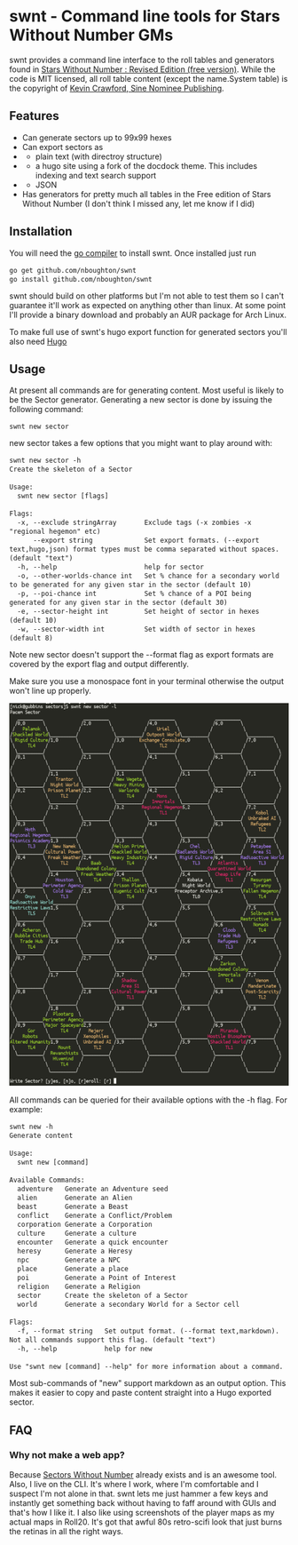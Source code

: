 # swnt - Command line tools for Stars Without Number GMs

swnt provides a command line interface to the roll tables and generators found in [Stars Without Number : Revised Edition (free version)](https://www.drivethrurpg.com/product/230009/Stars-Without-Number-Revised-Edition-Free-Version).
While the code is MIT licensed, all roll table content (except the name.System table) is the copyright of [Kevin Crawford, Sine Nominee Publishing](https://sinenominepublishing.com/).

## Features

* Can generate sectors up to 99x99 hexes
* Can export sectors as
* * plain text (with directroy structure)
* * a hugo site using a fork of the docdock theme. This includes indexing and text search support
* * JSON
* Has generators for pretty much all tables in the Free edition of Stars Without Number (I don't think I missed any, let me know if I did)
  
## Installation

You will need the [go compiler](https://golang.org/) to install swnt. Once installed just run

    go get github.com/nboughton/swnt
    go install github.com/nboughton/swnt

swnt should build on other platforms but I'm not able to test them so I can't guarantee it'll work as expected on anything other than linux. At some point I'll provide
a binary download and probably an AUR package for Arch Linux.

To make full use of swnt's hugo export function for generated sectors you'll also need [Hugo](https://gohugo.io)

## Usage

At present all commands are for generating content. Most useful is likely to be the Sector generator. Generating a new sector is done by issuing the following command:

    swnt new sector

new sector takes a few options that you might want to play around with:

```
swnt new sector -h
Create the skeleton of a Sector

Usage:
  swnt new sector [flags]

Flags:
  -x, --exclude stringArray       Exclude tags (-x zombies -x "regional hegemon" etc)
      --export string             Set export formats. (--export text,hugo,json) format types must be comma separated without spaces. (default "text")
  -h, --help                      help for sector
  -o, --other-worlds-chance int   Set % chance for a secondary world to be generated for any given star in the sector (default 10)
  -p, --poi-chance int            Set % chance of a POI being generated for any given star in the sector (default 30)
  -e, --sector-height int         Set height of sector in hexes (default 10)
  -w, --sector-width int          Set width of sector in hexes (default 8)
```

Note new sector doesn't support the --format flag as export formats are covered by the export flag and output differently.

Make sure you use a monospace font in your terminal otherwise the output won't line up properly.

![A generated sector](screenshot.png "A generated sector")

All commands can be queried for their available options with the -h flag. For example:


```
swnt new -h
Generate content

Usage:
  swnt new [command]

Available Commands:
  adventure   Generate an Adventure seed
  alien       Generate an Alien
  beast       Generate a Beast
  conflict    Generate a Conflict/Problem
  corporation Generate a Corporation
  culture     Generate a culture
  encounter   Generate a quick encounter
  heresy      Generate a Heresy
  npc         Generate a NPC
  place       Generate a place
  poi         Generate a Point of Interest
  religion    Generate a Religion
  sector      Create the skeleton of a Sector
  world       Generate a secondary World for a Sector cell

Flags:
  -f, --format string   Set output format. (--format text,markdown). Not all commands support this flag. (default "text")
  -h, --help            help for new

Use "swnt new [command] --help" for more information about a command.
```

Most sub-commands of "new" support markdown as an output option. This makes it easier to copy and paste content straight into a Hugo exported sector.

## FAQ

### Why not make a web app?

Because [Sectors Without Number](https://sectorswithoutnumber.com/) already exists and is an awesome tool. Also, I live on the CLI. It's where I work, where I'm comfortable and I suspect I'm not alone in that. swnt lets me just hammer a few keys and instantly get something back without having to faff around with GUIs and that's how I like it. I also like using screenshots of the player maps as my actual maps in Roll20. It's got that awful 80s retro-scifi look that just burns the retinas in all the right ways.
